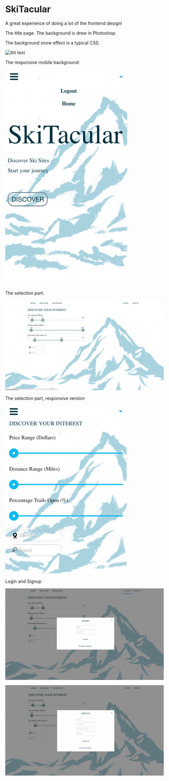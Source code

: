 # SkiTacular

A great experience of doing a lot of the frontend design! 

The title page. The background is drew in Photoshop.

The background snow effect is a typical CSS.

![Alt text](/s1?raw=true "Optional Title")

The responsive mobile background:

![Alt text](/s7.png?raw=true "Optional Title")

The selection part. 

![Alt text](/s2.png?raw=true "Optional Title")

The selection part, responsive version

![Alt text](/s6.png?raw=true "Optional Title")

Login and Signup

![Alt text](/s3.png?raw=true "Optional Title")

![Alt text](/s4.png?raw=true "Optional Title")
